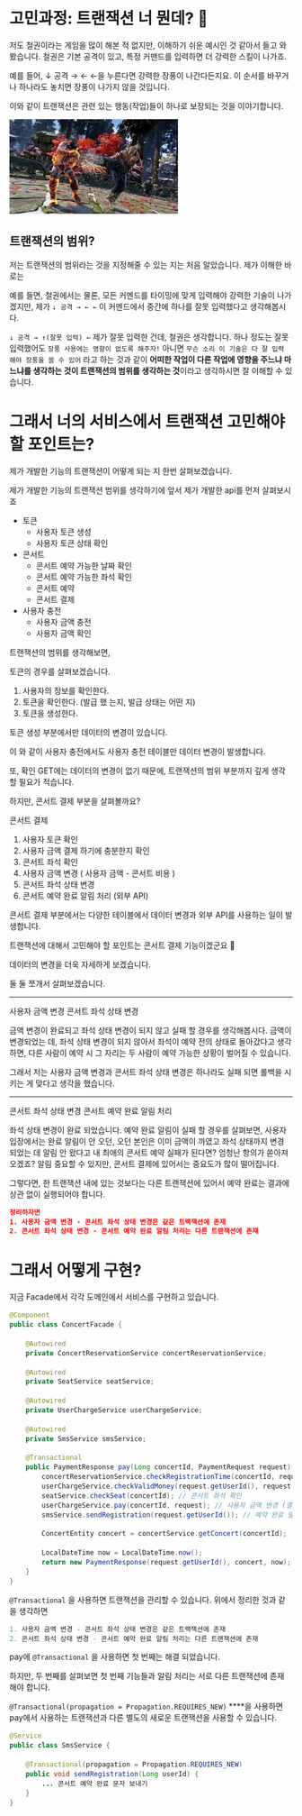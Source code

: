 # 고민과정: 트랜잭션 너 뭔데? 🤔

저도 철권이라는 게임을 많이 해본 적 없지만, 이해하기 쉬운 예시인 것 같아서 들고 와봤습니다. 철권은 기본 공격이 있고, 특정 커맨드를 입력하면 더 강력한 스킬이 나가죠.

예를 들어, ↓ 공격 → ← ←을 누른다면 강력한 장풍이 나간다든지요. 이 순서를 바꾸거나 하나라도 놓치면 장풍이 나가지 않을 것입니다.

이와 같이 트랜잭션은 관련 있는 행동(작업)들이 하나로 보장되는 것을 이야기합니다.

![image.png](img_6.png)

## 트랜잭션의 범위?

저는 트랜잭션의 범위라는 것을 지정해줄 수 있는 지는 처음 알았습니다. 제가 이해한 바로는

예를 들면, 철권에서는 물론, 모든 커멘드를 타이밍에 맞게 입력해야 강력한 기술이 나가겠지만, 제가 `↓ 공격 → ← ←` 이 커멘드에서 중간에 하나를 잘못 입력했다고 생각해봅시다.

`↓ 공격 → ↑(잘못 입력) ←` 제가 잘못 입력한 건데, 철권은 생각합니다. 하나 정도는 잘못 입력했어도  `장풍 사용에는 영향이 없도록 해주자!` 아니면 `무슨 소리 이 기술은 다 잘 입력 해야 장풍을 쓸 수 있어` 라고 하는 것과 같이 **어떠한 작업이 다른 작업에 영향을 주느냐 마느냐를 생각하는 것이 트랜잭션의 범위를 생각하는 것**이라고 생각하시면 잘 이해할 수 있습니다.

# 그래서 너의 서비스에서 트랜잭션 고민해야 할 포인트는?

제가 개발한 기능의 트랜잭션이 어떻게 되는 지 한번 살펴보겠습니다.

제가 개발한 기능의 트랜잭션 범위를 생각하기에 앞서 제가 개발한 api를 먼저 살펴보시죠

- 토큰
    - 사용자 토큰 생성
    - 사용자 토큰 상태 확인
- 콘서트
    - 콘서트 예약 가능한 날짜 확인
    - 콘서트 예약 가능한 좌석 확인
    - 콘서트 예약
    - 콘서트 결제
- 사용자 충전
    - 사용자 금액 충전
    - 사용자 금액 확인

트랜잭션의 범위를 생각해보면,

토큰의 경우를 살펴보겠습니다.

1. 사용자의 정보를 확인한다.
2. 토큰을 확인한다. (발급 했 는지, 발급 상태는 어떤 지)
3. 토큰을 생성한다.

토큰 생성 부분에서만 데이터의 변경이 있습니다.

이 와 같이 사용자 충전에서도 사용자 충전 테이블만 데이터 변경이 발생합니다.

또, 확인 GET에는 데이터의 변경이 없기 때문에, 트랜잭션의 범위 부분까지 깊게 생각할 필요가 적습니다.

하지만, 콘서트 결제 부분을 살펴볼까요?

콘서트 결제

1. 사용자 토큰 확인
2. 사용자 금액 결제 하기에 충분한지 확인
3. 콘서트 좌석 확인
4. 사용자 금액 변경 ( 사용자 금액 - 콘서트 비용 )
5. 콘서트 좌석 상태 변경
6. 콘서트 예약 완료 알림 처리 (외부 API)

콘서트 결제 부분에서는 다양한 테이블에서 데이터 변경과 외부 API를 사용하는 일이 발생합니다.

트랜잭션에 대해서 고민해야 할 포인트는 콘서트 결제 기능이겠군요 🧐

데이터의 변경을 더욱 자세하게 보겠습니다.


둘 둘 쪼개서 살펴보겠습니다.

-----
사용자 금액 변경
콘서트 좌석 상태 변경

금액 변경이 완료되고 좌석 상태 변경이 되지 않고 실패 할 경우를 생각해봅시다.
금액이 변경되었는 데, 좌석 상태 변경이 되지 않아서 좌석이 예약 전의 상태로 돌아갔다고 생각하면,
다른 사람이 예약 시 그 자리는 두 사람이 예약 가능한 상황이 벌어질 수 있습니다.

그래서 저는 사용자 금액 변경과 콘서트 좌석 상태 변경은 하나라도 실패 되면 롤백을 시키는 게 맞다고 
생각을 했습니다.

---------------------------------------

콘서트 좌석 상태 변경
콘서트 예약 완료 알림 처리

좌석 상태 변경이 완료 되었습니다. 
예약 완료 알림이 실패 할 경우를 살펴보면, 사용자 입장에서는 완료 알림이 안 오던, 오던 본인은 이미
금액이 까였고 좌석 상태까지 변경 되었는 데 알림 안 왔다고 내 최애의 콘서트 예약 실패가 된다면?
엄청난 항의가 쏟아져오겠죠? 알림 중요할 수 있지만, 콘서트 결제에 있어서는 중요도가 많이 떨어집니다.
 
그렇다면, 한 트랜잭션 내에 있는 것보다는 다른 트랜잭션에 있어서 예약 완료는 결과에 상관 없이 실행되어야 합니다.


``` json
정리하자면
1. 사용자 금액 변경 - 콘서트 좌석 상태 변경은 같은 트랙잭션에 존재
2. 콘서트 좌석 상태 변경 - 콘서트 예약 완료 알림 처리는 다른 트랜잭션에 존재
```



# 그래서 어떻게 구현?

지금 Facade에서 각각 도메인에서 서비스를 구현하고 있습니다.

```java
@Component
public class ConcertFacade {

	@Autowired
	private ConcertReservationService concertReservationService;
	
	@Autowired
	private SeatService seatService;
	
	@Autowired
	private UserChargeService userChargeService;
	
	@Autowired
	private SmsService smsService;

	@Transactional
	public PaymentResponse pay(Long concertId, PaymentRequest request) {
	    concertReservationService.checkRegistrationTime(concertId, request.getUserId()); // 토큰 확인
	    userChargeService.checkValidMoney(request.getUserId(), request.getPrice()); // 사용자 금액 확인
	    seatService.checkSeat(concertId); // 콘서트 좌석 확인
	    userChargeService.pay(concertId, request); // 사용자 금액 변경 (결제)
	    smsService.sendRegistration(request.getUserId()); // 예약 완료 알림 처리
	
	    ConcertEntity concert = concertService.getConcert(concertId);
	
	    LocalDateTime now = LocalDateTime.now();
	    return new PaymentResponse(request.getUserId(), concert, now);
	}
}
```

`@Transactional` 을 사용하면 트랜잭션을 관리할 수 있습니다. 위에서 정리한 것과 같을 생각하면

```java
1. 사용자 금액 변경 - 콘서트 좌석 상태 변경은 같은 트랙잭션에 존재
2. 콘서트 좌석 상태 변경 - 콘서트 예약 완료 알림 처리는 다른 트랜잭션에 존재
```

pay에 `@Transactional` 을 사용하면 첫 번째는 해결 되었습니다.

하지만, 두 번째를 살펴보면 첫 번째 기능들과 알림 처리는 서로 다른 트랜잭션에 존재 해야 합니다.

`@Transactional(propagation = Propagation.REQUIRES_NEW)` ****을 사용하면 pay에서 사용하는 트랜잭션과 다른 별도의 새로운 트랜잭션을 사용할 수 있습니다.

```java
@Service
public class SmsService {

	@Transactional(propagation = Propagation.REQUIRES_NEW)
	public void sendRegistration(Long userId) {
		... 콘서트 예약 완료 문자 보내기
	}
}
```